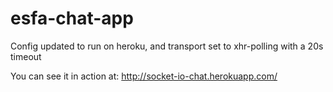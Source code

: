 # esfa-chat-app

Config updated to run on heroku, and transport set to xhr-polling with a 20s timeout

You can see it in action at: http://socket-io-chat.herokuapp.com/

<!-- ## Deploying

    heroku create -s cedar
    git push heroku master -->
